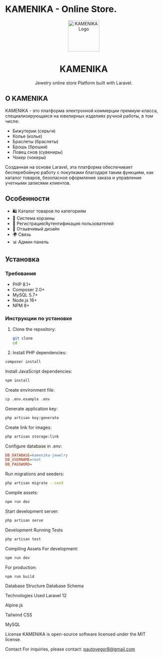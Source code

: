 # KAMENIKA - Online Store.

<p align="center">
  <img src="" width="100" alt="KAMENIKA Logo">
  <h1 align="center">KAMENIKA</h1>
</p>

<p align="center">
   Jewelry online store Platform built with Laravel.
</p>

## О KAMENIKA

KAMENIKA - это платформа электронной коммерции премиум-класса, специализирующаяся на ювелирных изделиях ручной работы, в том числе:

- Бижутерии (серьги)
- Колье (колье)
- Браслеты (браслеты)
- Брошь (брошки)
- Ловец снов (сувениры)
- Чокер (чокеры)

Созданная на основе Laravel, эта платформа обеспечивает бесперебойную работу с покупками благодаря таким функциям, как каталог товаров, безопасное оформление заказа и управление учетными записями клиентов.

## Особенности

- 🛍️ Каталог товаров️ по категориям
- 🛒 Система корзины
- 🔐 Регистрация/Аутентификация пользователей 
- 📱  Отзывчивый дизайн
- 🌍 Связь
- 📊 Админ панель

## Установка

### Требования

- PHP 8.1+
- Composer 2.0+
- MySQL 5.7+ 
- Node.js 16+
- NPM 8+

### Инструкции по установке

1. Clone the repository:
   ```bash
   git clone 
   cd 
   ```
2. Install PHP dependencies:

```bash
composer install
```
Install JavaScript dependencies:

```bash
npm install
```
Create environment file:

```bash
cp .env.example .env
```
Generate application key:

```bash
php artisan key:generate
```
Create link for images:

```bash
php artisan storage:link
```
Configure database in .env:

```ini
DB_DATABASE=kamenika-jewelry
DB_USERNAME=root
DB_PASSWORD=
```
Run migrations and seeders:

```bash
php artisan migrate --seed
```
Compile assets:

```bash
npm run dev
```
Start development server:

```bash
php artisan serve
```

Development
Running Tests
```bash
php artisan test
```
Compiling Assets
For development:

```bash
npm run dev
```
For production:

```bash
npm run build
```
Database Structure
Database Schema

Technologies Used
Laravel 12

Alpine.js

Tailwind CSS

MySQL

License
KAMENIKA is open-source software licensed under the MIT license.

Contact
For inquiries, please contact: pautovegor8@gmail.com



